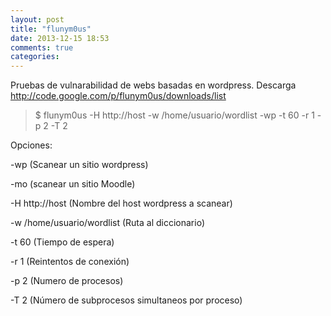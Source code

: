 ```yaml
---
layout: post
title: "flunym0us"
date: 2013-12-15 18:53
comments: true
categories: 
---
```

Pruebas de vulnarabilidad de webs basadas en wordpress. Descarga http://code.google.com/p/flunym0us/downloads/list

>$ flunym0us -H http://host -w /home/usuario/wordlist -wp -t 60 -r 1 -p 2 -T 2

Opciones:

-wp (Scanear un sitio wordpress)

-mo (scanear un sitio Moodle)

-H http://host (Nombre del host wordpress a scanear)

-w /home/usuario/wordlist (Ruta al diccionario)

-t 60 (Tiempo de espera)

-r 1 (Reintentos de conexión)

-p 2 (Numero de procesos)

-T 2 (Número de subprocesos simultaneos por proceso)

